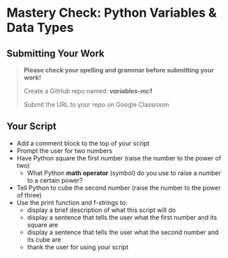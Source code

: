 # Mastery Check: Python Variables & Data Types

## Submitting Your Work
> **Please check your spelling and grammar before submitting your work!**
>
>  Create a GitHub repo named: ***variables-mc1***
>
> Submit the URL to your repo on Google Classroom

## Your Script

- Add a comment block to the top of your script
- Prompt the user for two numbers
- Have Python square the first number (raise the number to the power of two)
    - What Python **math operator** (symbol) do you use to raise a number to a certain power?
- Tell Python to cube the second number (raise the number to the power of three)
- Use the print function and f-strings to:
    -   display a brief description of what this script will do
    -   display a sentence that tells the user what the first number and its square are
    -   display a sentence that tells the user what the second number and its cube are
    -   thank the user for using your script 

